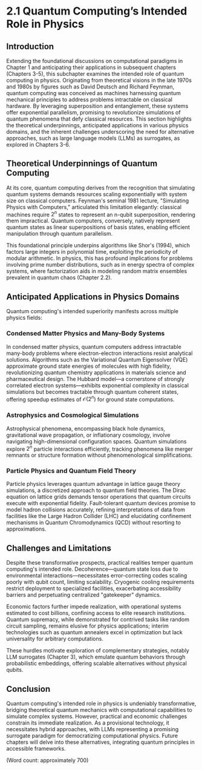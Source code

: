 # 2.1 Quantum Computing’s Intended Role in Physics

## Introduction

Extending the foundational discussions on computational paradigms in Chapter 1 and anticipating their applications in subsequent chapters (Chapters 3-5), this subchapter examines the intended role of quantum computing in physics. Originating from theoretical visions in the late 1970s and 1980s by figures such as David Deutsch and Richard Feynman, quantum computing was conceived as machines harnessing quantum mechanical principles to address problems intractable on classical hardware. By leveraging superposition and entanglement, these systems offer exponential parallelism, promising to revolutionize simulations of quantum phenomena that defy classical resources. This section highlights the theoretical underpinnings, anticipated applications in various physics domains, and the inherent challenges underscoring the need for alternative approaches, such as large language models (LLMs) as surrogates, as explored in Chapters 3-6.

## Theoretical Underpinnings of Quantum Computing

At its core, quantum computing derives from the recognition that simulating quantum systems demands resources scaling exponentially with system size on classical computers. Feynman's seminal 1981 lecture, "Simulating Physics with Computers," articulated this limitation elegantly: classical machines require $2^n$ states to represent an n-qubit superposition, rendering them impractical. Quantum computers, conversely, natively represent quantum states as linear superpositions of basis states, enabling efficient manipulation through quantum parallelism.

This foundational principle underpins algorithms like Shor's (1994), which factors large integers in polynomial time, exploiting the periodicity of modular arithmetic. In physics, this has profound implications for problems involving prime number distributions, such as in energy spectra of complex systems, where factorization aids in modeling random matrix ensembles prevalent in quantum chaos (Chapter 2.2).

## Anticipated Applications in Physics Domains

Quantum computing's intended superiority manifests across multiple physics fields:

### Condensed Matter Physics and Many-Body Systems

In condensed matter physics, quantum computers address intractable many-body problems where electron-electron interactions resist analytical solutions. Algorithms such as the Variational Quantum Eigensolver (VQE) approximate ground state energies of molecules with high fidelity, revolutionizing quantum chemistry applications in materials science and pharmaceutical design. The Hubbard model—a cornerstone of strongly correlated electron systems—exhibits exponential complexity in classical simulations but becomes tractable through quantum coherent states, offering speedup estimates of $\mathcal{O}(2^n)$ for ground state computations.

### Astrophysics and Cosmological Simulations

Astrophysical phenomena, encompassing black hole dynamics, gravitational wave propagation, or inflationary cosmology, involve navigating high-dimensional configuration spaces. Quantum simulations explore $2^n$ particle interactions efficiently, tracking phenomena like merger remnants or structure formation without phenomenological simplifications.

### Particle Physics and Quantum Field Theory

Particle physics leverages quantum advantage in lattice gauge theory simulations, a discretized approach to quantum field theories. The Dirac equation on lattice grids demands tensor operations that quantum circuits execute with exponential fidelity. Fault-tolerant quantum devices promise to model hadron collisions accurately, refining interpretations of data from facilities like the Large Hadron Collider (LHC) and elucidating confinement mechanisms in Quantum Chromodynamics (QCD) without resorting to approximations.

## Challenges and Limitations

Despite these transformative prospects, practical realities temper quantum computing's intended role. Decoherence—quantum state loss due to environmental interactions—necessitates error-correcting codes scaling poorly with qubit count, limiting scalability. Cryogenic cooling requirements restrict deployment to specialized facilities, exacerbating accessibility barriers and perpetuating centralized "gatekeeper" dynamics.

Economic factors further impede realization, with operational systems estimated to cost billions, confining access to elite research institutions. Quantum supremacy, while demonstrated for contrived tasks like random circuit sampling, remains elusive for physics applications; interim technologies such as quantum annealers excel in optimization but lack universality for arbitrary computations.

These hurdles motivate exploration of complementary strategies, notably LLM surrogates (Chapter 3), which emulate quantum behaviors through probabilistic embeddings, offering scalable alternatives without physical qubits.

## Conclusion

Quantum computing's intended role in physics is undeniably transformative, bridging theoretical quantum mechanics with computational capabilities to simulate complex systems. However, practical and economic challenges constrain its immediate realization. As a provisional technology, it necessitates hybrid approaches, with LLMs representing a promising surrogate paradigm for democratizing computational physics. Future chapters will delve into these alternatives, integrating quantum principles in accessible frameworks.

(Word count: approximately 700)
